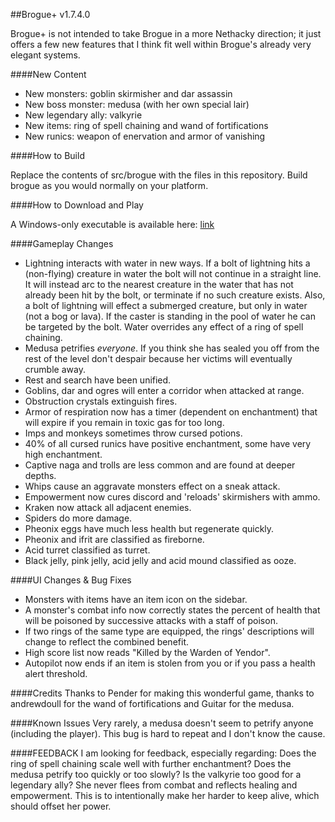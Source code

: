 ##Brogue+ v1.7.4.0

Brogue+ is not intended to take Brogue in a more Nethacky direction; it just offers a few new features that I think fit well within Brogue's already very elegant systems.

####New Content

  * New monsters: goblin skirmisher and dar assassin
  * New boss monster: medusa (with her own special lair)
  * New legendary ally: valkyrie
  * New items: ring of spell chaining and wand of fortifications
  * New runics: weapon of enervation and armor of vanishing		

####How to Build

Replace the contents of src/brogue with the files in this repository. Build brogue as you would normally on your platform.

####How to Download and Play

A Windows-only executable is available here: [link](https://drive.google.com/file/d/0B0v7VJBzKplsQmwzVWcxTkQzZmM/view?usp=sharing "Windows Download")

####Gameplay Changes

  * Lightning interacts with water in new ways.  If a bolt of lightning hits a (non-flying) creature in water the bolt will not continue in a straight line.  It will instead arc to the nearest creature in the water that has not already been hit by the bolt, or terminate if no such creature exists.  Also, a bolt of lightning will effect a submerged creature, but only in water (not a bog or lava). If the caster is standing in the pool of water he can be targeted by the bolt.  Water overrides any effect of a ring of spell chaining.
  * Medusa petrifies *everyone*.  If you think she has sealed you off from the rest of the level don't despair because her victims will eventually crumble away.
  * Rest and search have been unified.
  * Goblins, dar and ogres will enter a corridor when attacked at range.
  * Obstruction crystals extinguish fires.
  * Armor of respiration now has a timer (dependent on enchantment) that will expire if you remain in toxic gas for too long.
  * Imps and monkeys sometimes throw cursed potions.
  * 40% of all cursed runics have positive enchantment, some have very high enchantment.
  * Captive naga and trolls are less common and are found at deeper depths.
  * Whips cause an aggravate monsters effect on a sneak attack.
  * Empowerment now cures discord and 'reloads' skirmishers with ammo.
  * Kraken now attack all adjacent enemies.
  * Spiders do more damage.
  * Pheonix eggs have much less health but regenerate quickly.
  * Pheonix and ifrit are classified as fireborne.
  * Acid turret classified as turret.
  * Black jelly, pink jelly, acid jelly and acid mound classified as ooze.

####UI Changes & Bug Fixes

  * Monsters with items have an item icon on the sidebar.
  * A monster's combat info now correctly states the percent of health that will be poisoned by successive attacks with a staff of poison.
  * If two rings of the same type are equipped, the rings' descriptions will change to reflect the combined benefit.
  * High score list now reads "Killed by the Warden of Yendor".
  * Autopilot now ends if an item is stolen from you or if you pass a health alert threshold.

####Credits
Thanks to Pender for making this wonderful game, thanks to andrewdoull for the wand of fortifications and Guitar for the medusa.

####Known Issues
Very rarely, a medusa doesn't seem to petrify anyone (including the player).  This bug is hard to repeat and I don't know the cause.

####FEEDBACK
I am looking for feedback, especially regarding:
Does the ring of spell chaining scale well with further enchantment?
Does the medusa petrify too quickly or too slowly?
Is the valkyrie too good for a legendary ally?  She never flees from combat and reflects healing and empowerment.  This is to intentionally make her harder to keep alive, which should offset her power.
